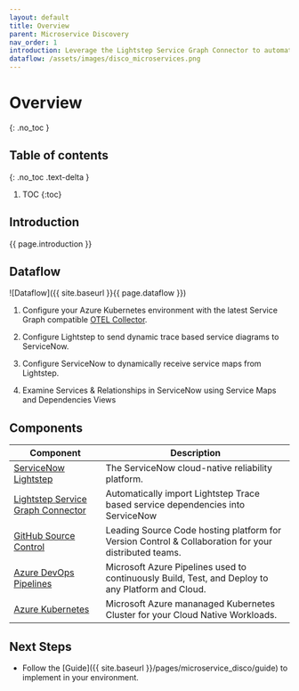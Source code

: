 ```yaml
---
layout: default
title: Overview
parent: Microservice Discovery
nav_order: 1
introduction: Leverage the Lightstep Service Graph Connector to automatically detect and map services and relationships from Traces. The Service Graph is an interactive mapping of all technical and business service dependencies. This feature allows users to easily understand how services combine to deliver customer-facing or business capabilities. View the health of the full service topology at a glance. During incident response, understand the full blast radius of an issue, zero in on the probable cause, and facilitate cross-team collaboration. This version also supports the ability to configure the ingestion of Lightstep Alerts through event management and automatically correlates events to hosts or application services.
dataflow: /assets/images/disco_microservices.png
---
```


# Overview
{: .no_toc }

## Table of contents
{: .no_toc .text-delta }

1. TOC 
{:toc}

## Introduction

{{ page.introduction }}

## Dataflow

![Dataflow]({{ site.baseurl }}{{ page.dataflow }})

1. Configure your Azure Kubernetes environment with the latest Service Graph compatible [OTEL Collector](https://github.com/lightstep/lightstep-partner-toolkit/pkgs/container/lightstep-partner-toolkit-collector).

1. Configure Lightstep to send dynamic trace based service diagrams to ServiceNow.

1. Configure ServiceNow to dynamically receive service maps from Lightstep.

1. Examine Services & Relationships in ServiceNow using Service Maps and Dependencies Views

## Components

| Component | Description |
|-----------|-------------|
| [ServiceNow Lightstep](https://lightstep.com/) | The ServiceNow cloud-native reliability platform.|
| [Lightstep Service Graph Connector](https://store.servicenow.com/sn_appstore_store.do#!/store/application/803c697f77f63010f1351bfaae5a99a6)  | Automatically import Lightstep Trace based service dependencies into ServiceNow | 
| [GitHub Source Control](https://github.com) | Leading Source Code hosting platform for Version Control & Collaboration for your distributed teams.|
| [Azure DevOps Pipelines](https://azure.microsoft.com/en-us/services/devops/pipelines/) | Microsoft Azure Pipelines used to continuously Build, Test, and Deploy to any Platform and Cloud.|
| [Azure Kubernetes](https://docs.microsoft.com/en-us/azure/aks/intro-kubernetes) | Microsoft Azure mananaged Kubernetes Cluster for your Cloud Native Workloads.|

## Next Steps

* Follow the [Guide]({{ site.baseurl }}/pages/microservice_disco/guide) to implement in your environment.